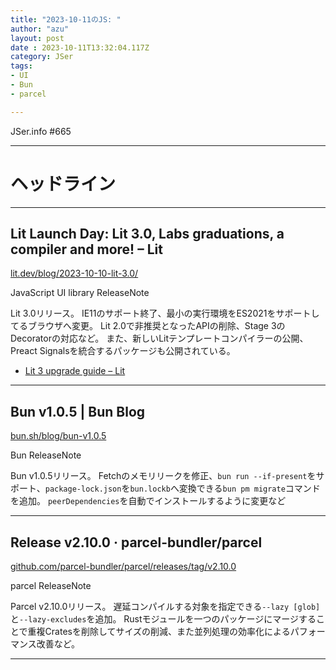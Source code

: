 ```yaml
---
title: "2023-10-11のJS: "
author: "azu"
layout: post
date : 2023-10-11T13:32:04.117Z
category: JSer
tags:
- UI
- Bun
- parcel

---
```


JSer.info #665

----

<h1 class="site-genre">ヘッドライン</h1>

----

## Lit Launch Day: Lit 3.0, Labs graduations, a compiler and more! – Lit
[lit.dev/blog/2023-10-10-lit-3.0/](https://lit.dev/blog/2023-10-10-lit-3.0/ "Lit Launch Day: Lit 3.0, Labs graduations, a compiler and more! – Lit")
<p class="jser-tags jser-tag-icon"><span class="jser-tag">JavaScript</span> <span class="jser-tag">UI</span> <span class="jser-tag">library</span> <span class="jser-tag">ReleaseNote</span></p>

Lit 3.0リリース。
IE11のサポート終了、最小の実行環境をES2021をサポートしてるブラウザへ変更。
Lit 2.0で非推奨となったAPIの削除、Stage 3のDecoratorの対応など。
また、新しいLitテンプレートコンパイラーの公開、Preact Signalsを統合するパッケージも公開されている。

- [Lit 3 upgrade guide – Lit](https://lit.dev/docs/v3/releases/upgrade/ "Lit 3 upgrade guide – Lit")

----

## Bun v1.0.5 | Bun Blog
[bun.sh/blog/bun-v1.0.5](https://bun.sh/blog/bun-v1.0.5 "Bun v1.0.5 | Bun Blog")
<p class="jser-tags jser-tag-icon"><span class="jser-tag">Bun</span> <span class="jser-tag">ReleaseNote</span></p>

Bun v1.0.5リリース。
Fetchのメモリリークを修正、`bun run --if-present`をサポート、`package-lock.json`を`bun.lockb`へ変換できる`bun pm migrate`コマンドを追加。
`peerDependencies`を自動でインストールするように変更など


----

## Release v2.10.0 · parcel-bundler/parcel
[github.com/parcel-bundler/parcel/releases/tag/v2.10.0](https://github.com/parcel-bundler/parcel/releases/tag/v2.10.0 "Release v2.10.0 · parcel-bundler/parcel")
<p class="jser-tags jser-tag-icon"><span class="jser-tag">parcel</span> <span class="jser-tag">ReleaseNote</span></p>

Parcel v2.10.0リリース。
遅延コンパイルする対象を指定できる`--lazy [glob]`と`--lazy-excludes`を追加。
Rustモジュールを一つのパッケージにマージすることで重複Cratesを削除してサイズの削減、また並列処理の効率化によるパフォーマンス改善など。


----
